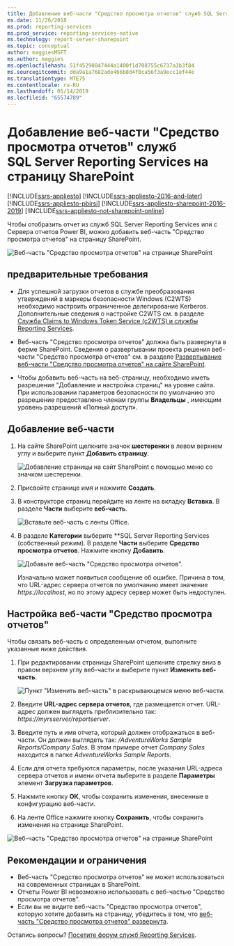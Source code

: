 ```yaml
---
title: Добавление веб-части "Средство просмотра отчетов" служб SQL Server Reporting Services на страницу SharePoint | Документы Майкрософт
ms.date: 11/26/2018
ms.prod: reporting-services
ms.prod_service: reporting-services-native
ms.technology: report-server-sharepoint
ms.topic: conceptual
author: maggiesMSFT
ms.author: maggies
ms.openlocfilehash: 51f45290847444a1400f1d708755c6737a3b3f84
ms.sourcegitcommit: dda9a1a7682ade466b8d4f0ca56f3a9ecc1ef44e
ms.translationtype: MTE75
ms.contentlocale: ru-RU
ms.lasthandoff: 05/14/2019
ms.locfileid: "65574789"
---
```

# <a name="add-sql-server-reporting-services-report-viewer-web-part-to-a-sharepoint-page"></a>Добавление веб-части "Средство просмотра отчетов" служб SQL Server Reporting Services на страницу SharePoint

[!INCLUDE[ssrs-appliesto](../../includes/ssrs-appliesto.md)] [!INCLUDE[ssrs-appliesto-2016-and-later](../../includes/ssrs-appliesto-2016-and-later.md)] [!INCLUDE[ssrs-appliesto-pbirsi](../../includes/ssrs-appliesto-pbirs.md)] [!INCLUDE[ssrs-appliesto-sharepoint-2016-2019](../../includes/ssrs-appliesto-sharepoint-2016-2019.md)] [!INCLUDE[ssrs-appliesto-not-sharepoint-online](../../includes/ssrs-appliesto-not-sharepoint-online.md)]

Чтобы отобразить отчет из служб SQL Server Reporting Services или с Сервера отчетов Power BI, можно добавить веб-часть "Средство просмотра отчетов" на страницу SharePoint.

![Веб-часть "Средство просмотра отчетов" на странице SharePoint](media/sharepoint-report-viewer-web-part-on-page.png)

## <a name="prerequisites"></a>предварительные требования

* Для успешной загрузки отчетов в службе преобразования утверждений в маркеры безопасности Windows (C2WTS) необходимо настроить ограниченное делегирование Kerberos. Дополнительные сведения о настройке C2WTS см. в разделе [Служба Claims to Windows Token Service (c2WTS) и службы Reporting Services](../install-windows/claims-to-windows-token-service-c2wts-and-reporting-services.md).

* Веб-часть "Средство просмотра отчетов" должна быть развернута в ферме SharePoint. Сведения о развертывании проекта решения веб-части "Средство просмотра отчетов" см. в разделе [Развертывание веб-части "Средство просмотра отчетов" на сайте SharePoint](deploy-report-viewer-web-part.md).

* Чтобы добавить веб-часть на веб-страницу, необходимо иметь разрешение "Добавление и настройка страниц" на уровне сайта. При использовании параметров безопасности по умолчанию это разрешение предоставлено членам группы **Владельцы** , имеющим уровень разрешений «Полный доступ».

## <a name="add-web-part"></a>Добавление веб-части

1. На сайте SharePoint щелкните значок **шестеренки** в левом верхнем углу и выберите пункт **Добавить страницу**.

    ![Добавление страницы на сайт SharePoint с помощью меню со значком шестеренки.](media/sharepoint-add-a-page.png)

2. Присвойте странице имя и нажмите **Создать**.

3. В конструкторе страниц перейдите на ленте на вкладку **Вставка**. В разделе **Части** выберите **веб-часть**.

    ![Вставьте веб-часть с ленты Office.](media/sharepoint-insert-web-part.png)

4. В разделе **Категории** выберите **SQL Server Reporting Services (собственный режим). В разделе **Части** выберите **Средство просмотра отчетов**. Нажмите кнопку **Добавить**.

    ![Добавьте веб-часть "Средство просмотра отчетов".](media/sharepoint-report-viewer-web-part.png)

    Изначально может появиться сообщение об ошибке. Причина в том, что URL-адрес сервера отчетов по умолчанию имеет значение *https://localhost*, но по этому адресу сервер может быть недоступен.

## <a name="configure-the-report-viewer-web-part"></a>Настройка веб-части "Средство просмотра отчетов"

Чтобы связать веб-часть с определенным отчетом, выполните указанные ниже действия.

1. При редактировании страницы SharePoint щелкните стрелку вниз в правом верхнем углу веб-части и выберите пункт **Изменить веб-часть**.

    ![Пункт "Изменить веб-часть" в раскрывающемся меню веб-части.](media/sharepoint-edit-web-part.png)

2. Введите **URL-адрес сервера отчетов**, где размещается отчет. URL-адрес должен выглядеть приблизительно так: *https://myrsserver/reportserver*.

3. Введите путь и имя отчета, который должен отображаться в веб-части. Он должен выглядеть так: */AdventureWorks Sample Reports/Company Sales*. В этом примере отчет *Company Sales* находится в папке *AdventureWorks Sample Reports*.

4. Если для отчета требуются параметры, после указания URL-адреса сервера отчетов и имени отчета выберите в разделе **Параметры** элемент **Загрузка параметров**.

5. Нажмите кнопку **ОК**, чтобы сохранить изменения, внесенные в конфигурацию веб-части.

6. На ленте Office нажмите кнопку **Сохранить**, чтобы сохранить изменения на странице SharePoint.

![Веб-часть "Средство просмотра отчетов" на странице SharePoint](media/sharepoint-report-viewer-web-part-on-page.png)

## <a name="considerations-and-limitations"></a>Рекомендации и ограничения

* Веб-часть "Средство просмотра отчетов" не может использоваться на современных страницах в SharePoint.
* Отчеты Power BI невозможно использовать с веб-частью "Средство просмотра отчетов".
* Если вы не видите веб-часть "Средство просмотра отчетов", которую хотите добавить на страницу, убедитесь в том, что [веб-часть "Средство просмотра отчетов" развернута](deploy-report-viewer-web-part.md).

Остались вопросы? [Посетите форум служб Reporting Services](https://go.microsoft.com/fwlink/?LinkId=620231).
